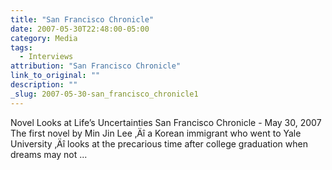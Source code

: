 ```yaml
---
title: "San Francisco Chronicle"
date: 2007-05-30T22:48:00-05:00
category: Media
tags:
  - Interviews
attribution: "San Francisco Chronicle"
link_to_original: ""
description: ""
_slug: 2007-05-30-san_francisco_chronicle1
---
```


Novel Looks at Life’s Uncertainties
San Francisco Chronicle - May 30, 2007
The first novel by Min Jin Lee ‚Äî a Korean immigrant who went to Yale University ‚Äî looks at the precarious time after college graduation when dreams may not ...
